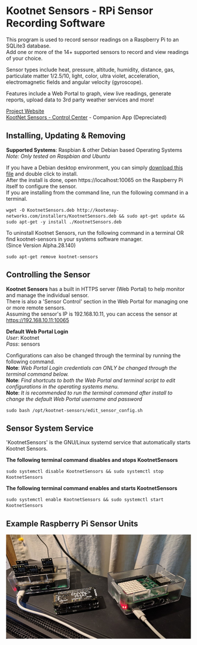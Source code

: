 # Kootnet Sensors - RPi Sensor Recording Software
This program is used to record sensor readings on a Raspberry Pi to an SQLite3 database.  
Add one or more of the 14+ supported sensors to record and view readings of your choice.  

Sensor types include heat, pressure, altitude, humidity, distance, gas, particulate matter 1/2.5/10, light, 
color, ultra violet, acceleration, electromagnetic fields and angular velocity (gyroscope).

Features include a Web Portal to graph, view live readings, generate reports, upload data to 3rd party weather services and more!  

[Project Website](http://kootenay-networks.com/?page_id=170)  
[KootNet Sensors - Control Center](https://github.com/chad-ermacora/sensor-control-center) - Companion App (Depreciated)

Installing, Updating & Removing
-------------------------
**Supported Systems**: Raspbian & other Debian based Operating Systems  
*Note: Only tested on Raspbian and Ubuntu* 

If you have a Debian desktop environment, you can simply 
[download this file](http://kootenay-networks.com/installers/KootnetSensors.deb) and double click to install.  
After the install is done, open https://localhost:10065 on the Raspberry Pi itself to configure the sensor.  
If you are installing from the command line, run the following command in a terminal.  

```
wget -O KootnetSensors.deb http://kootenay-networks.com/installers/KootnetSensors.deb && sudo apt-get update && sudo apt-get -y install ./KootnetSensors.deb
```

To uninstall Kootnet Sensors, run the following command in a terminal OR find kootnet-sensors in your systems software manager.  
(Since Version Alpha.28.140)
```
sudo apt-get remove kootnet-sensors
```

Controlling the Sensor
-------------------------

**Kootnet Sensors** has a built in HTTPS server (Web Portal) to help monitor and manage the individual sensor.  
There is also a 'Sensor Control' section in the Web Portal for managing one or more remote sensors.  
Assuming the sensor's IP is 192.168.10.11, you can access the sensor at https://192.168.10.11:10065

**Default Web Portal Login**  
*User*: Kootnet  
*Pass*: sensors

Configurations can also be changed through the terminal by running the following command.  
**Note**: *Web Portal Login credentials can ONLY be changed through the terminal command below.*  
**Note**: *Find shortcuts to both the Web Portal and terminal script to edit configurations in the operating systems menu.*  
**Note**: *It is recommended to run the terminal command after install to change the default Web Portal username and password*

```
sudo bash /opt/kootnet-sensors/edit_sensor_config.sh
```

Sensor System Service
----------

'KootnetSensors' is the GNU/Linux systemd service that automatically starts Kootnet Sensors. 

**The following terminal command disables and stops KootnetSensors**
```
sudo systemctl disable KootnetSensors && sudo systemctl stop KootnetSensors
```
**The following terminal command enables and starts KootnetSensors**
```
sudo systemctl enable KootnetSensors && sudo systemctl start KootnetSensors
```
Example Raspberry Pi Sensor Units
---------------------
![KootNet Sensors - Raspberry Pi Sensors](extras/SensorHardware.jpg "Raspberry Pi Sensors")
